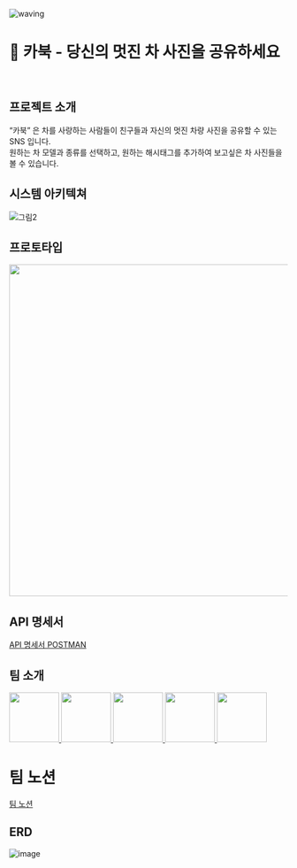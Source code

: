 ![waving](https://capsule-render.vercel.app/api?type=waving&height=200&text=Carbook&fontAlign=70&fontAlignY=35&color=gradient)

# 🚗 카북 - 당신의 멋진 차 사진을 공유하세요

<br />

## 프로젝트 소개
“카북” 은 차를 사랑하는 사람들이 친구들과 자신의 멋진 차량 사진을 공유할 수 있는 SNS 입니다. <br />
원하는 차 모델과 종류를 선택하고, 원하는 해시태그를 추가하여 보고싶은 차 사진들을 볼 수 있습니다.

## 시스템 아키텍쳐
![그림2](https://user-images.githubusercontent.com/46276276/218137892-fdc133c6-55ff-4e68-8e94-c6a51cb8e72c.png)

## 프로토타입
<img src="https://user-images.githubusercontent.com/67576476/217990904-09d8012c-28f4-4be4-a232-3057b49351da.png" width="600px" />

## API 명세서
[API 명세서 POSTMAN](https://documenter.getpostman.com/view/25607734/2s935kPm4y)

## 팀 소개
<a href="https://github.com/rladuswl">
    <img src="https://avatars.githubusercontent.com/u/46276276?v=4" width="90">
</a>
<a href="https://github.com/beni1026">
    <img src="https://avatars.githubusercontent.com/u/67576476?v=4" width="90">
</a>
<a href="https://github.com/jaehunLee-dev">
    <img src="https://avatars.githubusercontent.com/u/86291473?v=4" width="90">
</a>
<a href="https://github.com/Soomin-Lim">
    <img src="https://avatars.githubusercontent.com/u/63943319?v=4" width="90">
</a>
<a href="https://github.com/DongjaJ">
    <img src="https://avatars.githubusercontent.com/u/43432783?v=4" width="90">
</a>
</p>


# 팀 노션
[팀 노션](https://scarlet-knuckle-011.notion.site/2-a09a453a1146448dbda4ef4d1583086b)



## ERD
![image](https://user-images.githubusercontent.com/46276276/217181456-2a6ddbfe-2afb-4328-9e20-bd3ed5d28a7b.png)
